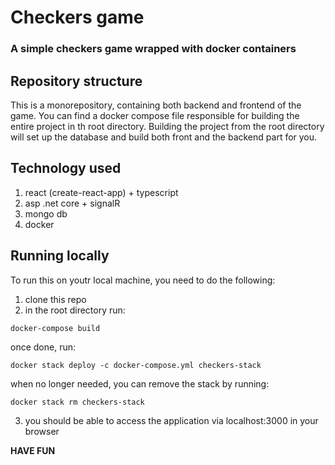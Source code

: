 # Checkers game
### A simple checkers game wrapped with docker containers

## Repository structure

This is a monorepository, containing both backend and frontend of the game. You can find a docker compose file responsible for building the entire project in th root directory. Building the project from the root directory will set up the database and build both front and the backend part for you.

## Technology used

1. react (create-react-app) + typescript
2. asp .net core + signalR
3. mongo db
4. docker

## Running locally

To run this on youtr local machine, you need to do the following:
1. clone this repo
2. in the root directory run:

`docker-compose build`

once done, run:

`docker stack deploy -c docker-compose.yml checkers-stack`

when no longer needed, you can remove the stack by running:

`docker stack rm checkers-stack`

3. you should be able to access the application via localhost:3000 in your browser

**HAVE FUN**
